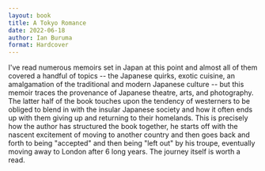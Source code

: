 ```yaml
---
layout: book
title: A Tokyo Romance
date: 2022-06-18
author: Ian Buruma
format: Hardcover
---
```


I've read numerous memoirs set in Japan at this point and almost all of them covered a handful of topics -- the Japanese quirks, exotic cuisine, an amalgamation of the traditional and modern Japanese culture -- but this memoir traces the provenance of Japanese theatre, arts, and photography. The latter half of the book touches upon the tendency of westerners to be obliged to blend in with the insular Japanese society and how it often ends up with them giving up and returning to their homelands. This is precisely how the author has structured the book together, he starts off with the nascent excitement of moving to another country and then goes back and forth to being "accepted" and then being "left out" by his troupe, eventually moving away to London after 6 long years. The journey itself is worth a read.
